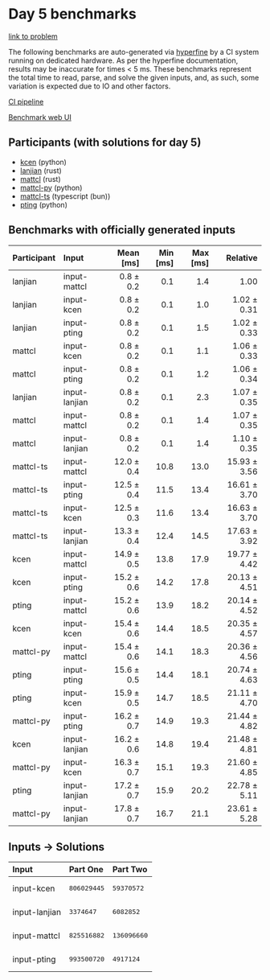 # Day 5 benchmarks

[link to problem](https://adventofcode.com/2023/day/5)

The following benchmarks are auto-generated via
[hyperfine](https://github.com/sharkdp/hyperfine) by a CI system running on
dedicated hardware. As per the hyperfine documentation, results may be
inaccurate for times < 5 ms. These benchmarks represent the total time to read,
parse, and solve the given inputs, and, as such, some variation is expected due
to IO and other factors.

[CI pipeline](http://ci.papercode.net:8080/teams/main/pipelines/aoc2023)

[Benchmark web UI](https://aoc.ancalagon.black)


## Participants (with solutions for day 5)

- [kcen](https://github.com/kcen/aoc2023) (python)
- [lanjian](https://github.com/lanjian/aoc-2023) (rust)
- [mattcl](https://github.com/mattcl/aoc2023) (rust)
- [mattcl-py](https://github.com/mattcl/aoc2023-py) (python)
- [mattcl-ts](https://github.com/mattcl/aoc2023-js) (typescript (bun))
- [pting](https://github.com/pting/aoc2023) (python)


## Benchmarks with officially generated inputs

| Participant | Input | Mean [ms] | Min [ms] | Max [ms] | Relative |
|:---|:---|---:|---:|---:|---:|
| lanjian | input-mattcl | 0.8 ± 0.2 | 0.1 | 1.4 | 1.00 |
| lanjian | input-kcen | 0.8 ± 0.2 | 0.1 | 1.0 | 1.02 ± 0.31 |
| lanjian | input-pting | 0.8 ± 0.2 | 0.1 | 1.5 | 1.02 ± 0.33 |
| mattcl | input-kcen | 0.8 ± 0.2 | 0.1 | 1.1 | 1.06 ± 0.33 |
| mattcl | input-pting | 0.8 ± 0.2 | 0.1 | 1.2 | 1.06 ± 0.34 |
| lanjian | input-lanjian | 0.8 ± 0.2 | 0.1 | 2.3 | 1.07 ± 0.35 |
| mattcl | input-mattcl | 0.8 ± 0.2 | 0.1 | 1.4 | 1.07 ± 0.35 |
| mattcl | input-lanjian | 0.8 ± 0.2 | 0.1 | 1.4 | 1.10 ± 0.35 |
| mattcl-ts | input-mattcl | 12.0 ± 0.4 | 10.8 | 13.0 | 15.93 ± 3.56 |
| mattcl-ts | input-pting | 12.5 ± 0.4 | 11.5 | 13.4 | 16.61 ± 3.70 |
| mattcl-ts | input-kcen | 12.5 ± 0.3 | 11.6 | 13.4 | 16.63 ± 3.70 |
| mattcl-ts | input-lanjian | 13.3 ± 0.4 | 12.4 | 14.5 | 17.63 ± 3.92 |
| kcen | input-mattcl | 14.9 ± 0.5 | 13.8 | 17.9 | 19.77 ± 4.42 |
| kcen | input-pting | 15.2 ± 0.6 | 14.2 | 17.8 | 20.13 ± 4.51 |
| pting | input-mattcl | 15.2 ± 0.6 | 13.9 | 18.2 | 20.14 ± 4.52 |
| kcen | input-kcen | 15.4 ± 0.6 | 14.4 | 18.5 | 20.35 ± 4.57 |
| mattcl-py | input-mattcl | 15.4 ± 0.6 | 14.1 | 18.3 | 20.36 ± 4.56 |
| pting | input-pting | 15.6 ± 0.5 | 14.4 | 18.1 | 20.74 ± 4.63 |
| pting | input-kcen | 15.9 ± 0.5 | 14.7 | 18.5 | 21.11 ± 4.70 |
| mattcl-py | input-pting | 16.2 ± 0.7 | 14.9 | 19.3 | 21.44 ± 4.82 |
| kcen | input-lanjian | 16.2 ± 0.6 | 14.8 | 19.4 | 21.48 ± 4.81 |
| mattcl-py | input-kcen | 16.3 ± 0.7 | 15.1 | 19.3 | 21.60 ± 4.85 |
| pting | input-lanjian | 17.2 ± 0.7 | 15.9 | 20.2 | 22.78 ± 5.11 |
| mattcl-py | input-lanjian | 17.8 ± 0.7 | 16.7 | 21.1 | 23.61 ± 5.28 |


## Inputs -> Solutions

| Input | Part One | Part Two |
|:---|:---|:---|
|input-kcen|<pre>806029445</pre>|<pre>59370572</pre>|
|input-lanjian|<pre>3374647</pre>|<pre>6082852</pre>|
|input-mattcl|<pre>825516882</pre>|<pre>136096660</pre>|
|input-pting|<pre>993500720</pre>|<pre>4917124</pre>|